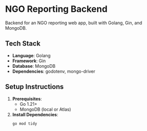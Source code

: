 # NGO Reporting Backend

Backend for an NGO reporting web app, built with Golang, Gin, and MongoDB.

## Tech Stack
- **Language**: Golang
- **Framework**: Gin
- **Database**: MongoDB
- **Dependencies**: godotenv, mongo-driver

## Setup Instructions
1. **Prerequisites**:
   - Go 1.21+
   - MongoDB (local or Atlas)
2. **Install Dependencies**:
   ```bash
   go mod tidy